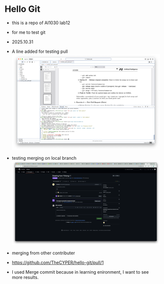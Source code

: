 # Hello Git
* this is a repo of AI1030 lab12
* for me to test git
* 2025.10.31
* A line added for testing pull
![greeting1](greeting1.png)
* testing merging on local branch
![greeting2](greeting2.png)
* merging from other contributer
* https://github.com/TheCYPER/hello-git/pull/1

* I used Merge commit because in learning enironment, I want to see more results. 